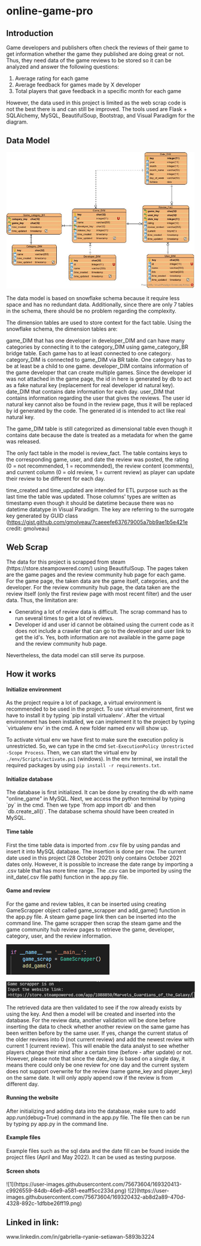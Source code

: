 # online-game-pro

<h2> Introduction </h2>

Game developers and publishers often check the reviews of their game to get information whether the game they published are doing great or not. Thus, they need data of the game reviews to be stored so it can be analyzed and answer the following questions:

1. Average rating for each game
2. Average feedback for games made by X developer
3. Total players that gave feedback in a specific month for each game

However, the data used in this project is limited as the web scrap code is not the best there is and can still be improved. The tools used are Flask + SQLAlchemy, MySQL, BeautifulSoup, Bootstrap, and Visual Paradigm for the diagram.

<h2> Data Model </h2>

![Data Model](/static/data_model.jpg)

The data model is based on snowflake schema because it require less space and has no redundant data. Additionally, since there are only 7 tables in the schema, there should be no problem regarding the complexity.

The dimension tables are used to store context for the fact table. Using the snowflake schema, the dimension tables are:

game_DIM that has one developer in developer_DIM and can have many categories by connecting it to the category_DIM using game_category_BR bridge table. Each game has to at least connected to one category.
category_DIM is connected to game_DIM via BR table. One category has to be at least be a child to one game.
developer_DIM contains information of the game developer that can create multiple games. Since the developer id was not attached in the game page, the id in here is generated by db to act as a fake natural key (replacement for real developer id natural key).
date_DIM that contains date information for each day.
user_DIM that contains information regarding the user that gives the reviews. The user id natural key cannot also be found in the review page, thus it will be replaced by id generated by the code. The generated id is intended to act like real natural key.

The game_DIM table is still categorized as dimensional table even though it contains date because the date is treated as a metadata for when the game was released.

The only fact table in the model is review_fact. The table contains keys to the corresponding game, user, and date the review was posted, the rating (0 = not recommended, 1 = recommended), the review content (comments), and current column (0 = old review, 1 = current review) as player can update their review to be different for each day.

time_created and time_updated are intended for ETL purpose such as the last time the table was updated. Those columns' types are written as timestamp even though it should be datetime because there was no datetime datatype in Visual Paradigm. The key are referring to the surrogate key generated by GUID class (https://gist.github.com/gmolveau/7caeeefe637679005a7bb9ae1b5e421e credit: gmolveau)

<h2> Web Scrap </h2>
The data for this project is scrapped from steam (https://store.steampowered.com/) using BeautifulSoup. The pages taken are the game pages and the review community hub page for each game. For the game page, the taken data are the game itself, categories, and the developer. For the review community hub page, the data taken are the review itself (only the first review page with most recent filter) and the user data. Thus, the limitation are:

* Generating a lot of review data is difficult. The scrap command has to run several times to get a lot of reviews.
* Developer id and user id cannot be obtained using the current code as it does not include a crawler that can go to the developer and user link to get the id's. Yes, both information are not available in the game page and the review community hub page.

Nevertheless, the data model can still serve its purpose.

<h2> How it works </h2>
<h4> Initialize environment </h4>
As the project require a lot of package, a virtual environment is recommended to be used in the project. To use virtual environment, first we have to install it by typing `pip install virtualenv`. After the virtual environment has been installed, we can implement it to the project by typing `virtualenv env` in the cmd. A new folder named env will show up.

To activate virtual env we have first to make sure the execution policy is unrestricted. So, we can type in the cmd `Set-ExecutionPolicy Unrestricted -Scope Process`. Then, we can start the virtual env by `./env/Scripts/activate.ps1` (windows). In the env terminal, we install the required packages by using `pip install -r requirements.txt`.

<h4> Initialize database </h4>
The database is first initialized. It can be done by creating the db with name "online_game" in MySQL. Next, we access the python terminal by typing `py` in the cmd. Then we type `from app import db` and then `db.create_all()`. The database schema should have been created in MySQL.

<h4> Time table </h4>
First the time table data is imported from .csv file by using pandas and insert it into MySQL database. The insertion is done per row. The current date used in this project (28 October 2021) only contains October 2021 dates only. However, it is possible to increase the date range by importing a .csv table that has more time range. The .csv can be imported by using the init_date(.csv file path) function in the app.py file.

<h4> Game and review </h4>
For the game and review tables, it can be inserted using creating GameScrapper object called game_scrapper and add_game() function in the app.py file. A steam game page link then can be inserted into the command line. The game scrapper then scrap the steam game and the game community hub review pages to retrieve the game, developer, category, user, and the review information.

![Add game and review](/static/game_scrap.png)

![Input](/static/input.png)

The retrieved data are then validated to see if the row already exists by using the key. And then a model will be created and inserted into the database. For the review data, another validation will be done before inserting the data to check whether another review on the same game has been written before by the same user. If yes, change the current status of the older reviews into 0 (not current review) and add the newest review with current 1 (current review). This will enable the data analyst to see whether players change their mind after a certain time (before - after update) or not. However, please note that since the date_key is based on a single day, it means there could only be one review for one day and the current system does not support overwrite for the review (same game_key and player_key) on the same date. It will only apply append row if the review is from different day.

<h4> Running the website </h4>
After initializing and adding data into the database, make sure to add app.run(debug=True) command in the app.py file. The file then can be run by typing py app.py in the command line.

<h4> Example files </h4>
Example files such as the sql data and the date fill can be found inside the project files (April and May 2022). It can be used as testing purpose.

<h4> Screen shots </h4>
![1](https://user-images.githubusercontent.com/75673604/169320413-c9926559-84db-46e9-a581-eeaff5cc233d.png)
![2](https://user-images.githubusercontent.com/75673604/169320432-ab8d2a89-470d-4328-892c-1dfbbe26ff19.png)

<h2> Linked in link:</h2>
www.linkedin.com/in/gabriella-ryanie-setiawan-5893b3224
